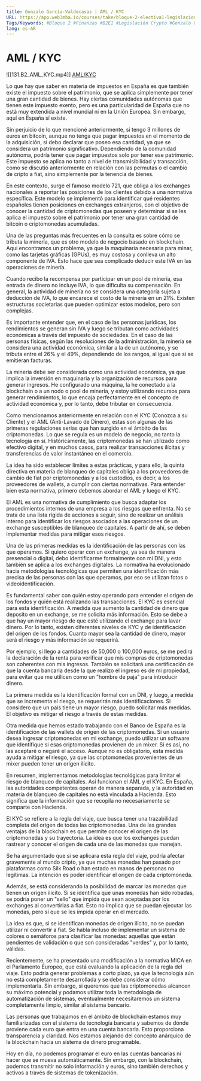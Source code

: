 ```yaml
---
title: Gonzalo García-Valdecasas | AML / KYC
URL: https://app.web3mba.io/courses/take/bloque-2-electiva1-legislacion-en-cripto/lessons/39204992-gonzalo-garcia-valdecasas-aml-kyc
Tags/Keywords: #Bloque 2 #Finanzas #B2E1 #Legislación Crypto #Gonzalo García-Valdecasas #AML #KYC
lang: es-AR
---
```

# AML / KYC
![[131.B2_AML_KYC.mp4]]
[AML/KYC](https://app.web3mba.io?wvideo=zrx5g5npfn)

Lo que hay que saber en materia de impuestos en España es que también existe el impuesto sobre el patrimonio, que se aplica simplemente por tener una gran cantidad de bienes. Hay ciertas comunidades autónomas que tienen este impuesto exento, pero es una particularidad de España que no está muy extendida a nivel mundial ni en la Unión Europea. Sin embargo, aquí en España sí existe.

Sin perjuicio de lo que mencioné anteriormente, si tengo 3 millones de euros en bitcoin, aunque no tenga que pagar impuestos en el momento de la adquisición, sí debo declarar que poseo esa cantidad, ya que se considera un patrimonio significativo. Dependiendo de la comunidad autónoma, podría tener que pagar impuestos solo por tener ese patrimonio. Este impuesto se aplica no tanto a nivel de transmisibilidad y transacción, como se discutió anteriormente en relación con las permutas o el cambio de cripto a fiat, sino simplemente por la tenencia de bienes.

En este contexto, surge el famoso modelo 721, que obliga a los exchanges nacionales a reportar las posiciones de los clientes debido a una normativa específica. Este modelo se implementó para identificar qué residentes españoles tienen posiciones en exchanges extranjeros, con el objetivo de conocer la cantidad de criptomonedas que poseen y determinar si se les aplica el impuesto sobre el patrimonio por tener una gran cantidad de bitcoin o criptomonedas acumuladas.

Una de las preguntas más frecuentes en la consulta es sobre cómo se tributa la minería, que es otro modelo de negocio basado en blockchain. Aquí encontramos un problema, ya que la maquinaria necesaria para minar, como las tarjetas gráficas (GPUs), es muy costosa y conlleva un alto componente de IVA. Esto hace que sea complicado deducir este IVA en las operaciones de minería.

Cuando recibo la recompensa por participar en un pool de minería, esa entrada de dinero no incluye IVA, lo que dificulta su compensación. En general, la actividad de minería no se considera una categoría sujeta a deducción de IVA, lo que encarece el costo de la minería en un 21%. Existen estructuras societarias que pueden optimizar estos modelos, pero son complejas.

Es importante entender que, en el caso de las personas jurídicas, los rendimientos se generan sin IVA y luego se tributan como actividades económicas a través del impuesto de sociedades. En el caso de las personas físicas, según las resoluciones de la administración, la minería se considera una actividad económica, similar a la de un autónomo, y se tributa entre el 26% y el 49%, dependiendo de los rangos, al igual que si se emitieran facturas.

La minería debe ser considerada como una actividad económica, ya que implica la inversión en maquinaria y la organización de recursos para generar ingresos. He configurado una máquina, la he conectado a la blockchain o a un nodo o pool de minería, y estoy utilizando recursos para generar rendimientos, lo que encaja perfectamente en el concepto de actividad económica y, por lo tanto, debe tributar en consecuencia.

Como mencionamos anteriormente en relación con el KYC (Conozca a su Cliente) y el AML (Anti-Lavado de Dinero), estas son algunas de las primeras regulaciones serias que han surgido en el ámbito de las criptomonedas. Lo que se regula es un modelo de negocio, no tanto la tecnología en sí. Históricamente, las criptomonedas se han utilizado como efectivo digital, y en muchos casos, para realizar transacciones ilícitas y transferencias de valor instantáneo en el comercio.

La idea ha sido establecer límites a estas prácticas, y para ello, la quinta directiva en materia de blanqueo de capitales obliga a los proveedores de cambio de fiat por criptomonedas y a los custodios, es decir, a los proveedores de wallets, a cumplir con ciertas normativas. Para entender bien esta normativa, primero debemos abordar el AML y luego el KYC.

El AML es una normativa de cumplimiento que busca adaptar los procedimientos internos de una empresa a los riesgos que enfrenta. No se trata de una lista rígida de acciones a seguir, sino de realizar un análisis interno para identificar los riesgos asociados a las operaciones de un exchange susceptibles de blanqueo de capitales. A partir de ahí, se deben implementar medidas para mitigar esos riesgos.

Una de las primeras medidas es la identificación de las personas con las que operamos. Si quiero operar con un exchange, ya sea de manera presencial o digital, debo identificarme formalmente con mi DNI, y esto también se aplica a los exchanges digitales. La normativa ha evolucionado hacia metodologías tecnológicas que permiten una identificación más precisa de las personas con las que operamos, por eso se utilizan fotos o videoidentificación.

Es fundamental saber con quién estoy operando para entender el origen de los fondos y quién está realizando las transacciones. El KYC es esencial para esta identificación. A medida que aumento la cantidad de dinero que deposito en un exchange, se me solicita más información. Esto se debe a que hay un mayor riesgo de que esté utilizando el exchange para lavar dinero. Por lo tanto, existen diferentes niveles de KYC y de identificación del origen de los fondos. Cuanto mayor sea la cantidad de dinero, mayor será el riesgo y más información se requerirá.

Por ejemplo, si llego a cantidades de 50,000 o 100,000 euros, se me pedirá la declaración de la renta para verificar que mis compras de criptomonedas son coherentes con mis ingresos. También se solicitará una certificación de que la cuenta bancaria desde la que realizo el ingreso es de mi propiedad, para evitar que me utilicen como un "hombre de paja" para introducir dinero.

La primera medida es la identificación formal con un DNI, y luego, a medida que se incrementa el riesgo, se requerirán más identificaciones. Si considero que un país tiene un mayor riesgo, puedo solicitar más medidas. El objetivo es mitigar el riesgo a través de estas medidas.

Otra medida que hemos estado trabajando con el Banco de España es la identificación de las wallets de origen de las criptomonedas. Si un usuario desea ingresar criptomonedas en mi exchange, puedo utilizar un software que identifique si esas criptomonedas provienen de un mixer. Si es así, no las aceptaré o negaré el acceso. Aunque no es obligatorio, esta medida ayuda a mitigar el riesgo, ya que las criptomonedas provenientes de un mixer pueden tener un origen ilícito.

En resumen, implementamos metodologías tecnológicas para limitar el riesgo de blanqueo de capitales. Así funcionan el AML y el KYC. En España, las autoridades competentes operan de manera separada, y la autoridad en materia de blanqueo de capitales no está vinculada a Hacienda. Esto significa que la información que se recopila no necesariamente se comparte con Hacienda.

El KYC se refiere a la regla del viaje, que busca tener una trazabilidad completa del origen de todas las criptomonedas. Una de las grandes ventajas de la blockchain es que permite conocer el origen de las criptomonedas y su trayectoria. La idea es que los exchanges puedan rastrear y conocer el origen de cada una de las monedas que manejan.

Se ha argumentado que si se aplicara esta regla del viaje, podría afectar gravemente al mundo cripto, ya que muchas monedas han pasado por plataformas como Silk Road o han estado en manos de personas no legítimas. La intención es poder identificar el origen de cada criptomoneda.

Además, se está considerando la posibilidad de marcar las monedas que tienen un origen ilícito. Si se identifica que unas monedas han sido robadas, se podría poner un "sello" que impida que sean aceptadas por los exchanges al convertirlas a fiat. Esto no implica que se puedan ejecutar las monedas, pero sí que se les impida operar en el mercado.

La idea es que, si se identifican monedas de origen ilícito, no se puedan utilizar ni convertir a fiat. Se habla incluso de implementar un sistema de colores o semáforos para clasificar las monedas: aquellas que están pendientes de validación o que son consideradas "verdes" y, por lo tanto, válidas.

Recientemente, se ha presentado una modificación a la normativa MICA en el Parlamento Europeo, que está evaluando la aplicación de la regla del viaje. Esto podría generar problemas a corto plazo, ya que la tecnología aún no está completamente desarrollada y se debe considerar cómo implementarla. Sin embargo, si queremos que las criptomonedas alcancen su máximo potencial y podamos utilizar toda la metodología de automatización de sistemas, eventualmente necesitaremos un sistema completamente limpio, similar al sistema bancario.

Las personas que trabajamos en el ámbito de blockchain estamos muy familiarizadas con el sistema de tecnología bancaria y sabemos de dónde proviene cada euro que entra en una cuenta bancaria. Esto proporciona transparencia y claridad. Nos estamos alejando del concepto anárquico de la blockchain hacia un sistema de dinero programable.

Hoy en día, no podemos programar el euro en las cuentas bancarias ni hacer que se mueva automáticamente. Sin embargo, con la blockchain, podemos transmitir no solo información y euros, sino también derechos y activos a través de sistemas de tokenización.